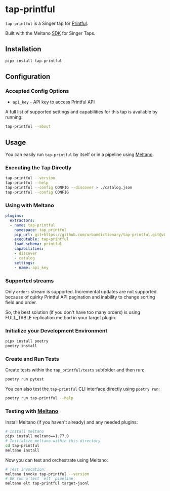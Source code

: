 # tap-printful

`tap-printful` is a Singer tap for [Printful](https://www.printful.com).

Built with the Meltano [SDK](https://gitlab.com/meltano/sdk) for Singer Taps.

## Installation

```bash
pipx install tap-printful
```

## Configuration

### Accepted Config Options

- `api_key` - API key to access Printful API

A full list of supported settings and capabilities for this
tap is available by running:

```bash
tap-printful --about
```

## Usage

You can easily run `tap-printful` by itself or in a pipeline using [Meltano](www.meltano.com).

### Executing the Tap Directly

```bash
tap-printful --version
tap-printful --help
tap-printful --config CONFIG --discover > ./catalog.json
tap-printful --config CONFIG
```

### Using with Meltano

```yaml
plugins:
  extractors:
  - name: tap-printful
    namespace: tap_printful
    pip_url: git+https://github.com/urbandictionary/tap-printful.git@v0.0.1
    executable: tap-printful
    load_schema: printful
    capabilities:
    - discover
    - catalog
    settings:
    - name: api_key
```

### Supported streams

Only `orders` stream is supported.
Incremental updates are not supported because of quirky Printful API pagination and inability to change
sorting field and order.

So, the best solution (if you don't have too many orders) is using FULL_TABLE replication method in your
target plugin.

### Initialize your Development Environment

```bash
pipx install poetry
poetry install
```

### Create and Run Tests

Create tests within the `tap_printful/tests` subfolder and
  then run:

```bash
poetry run pytest
```

You can also test the `tap-printful` CLI interface directly using `poetry run`:

```bash
poetry run tap-printful --help
```

### Testing with [Meltano](https://www.meltano.com)

Install Meltano (if you haven't already) and any needed plugins:

```bash
# Install meltano
pipx install meltano==1.77.0
# Initialize meltano within this directory
cd tap-printful
meltano install
```

Now you can test and orchestrate using Meltano:

```bash
# Test invocation:
meltano invoke tap-printful --version
# OR run a test `elt` pipeline:
meltano elt tap-printful target-jsonl
```